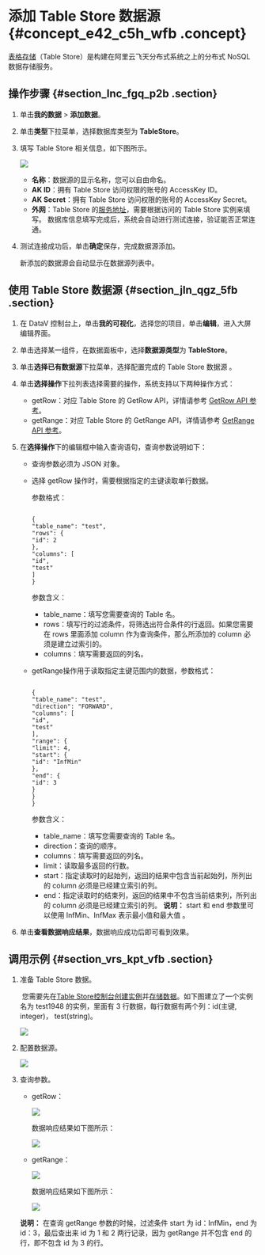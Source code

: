 # 添加 Table Store 数据源 {#concept_e42_c5h_wfb .concept}

[表格存储](https://www.aliyun.com/product/ots)（Table Store）是构建在阿里云飞天分布式系统之上的分布式 NoSQL 数据存储服务。

## 操作步骤 {#section_lnc_fgq_p2b .section}

1.  单击**我的数据** \> **添加数据**。
2.  单击**类型**下拉菜单，选择数据库类型为 **TableStore**。
3.  填写 Table Store 相关信息，如下图所示。

    ![](http://static-aliyun-doc.oss-cn-hangzhou.aliyuncs.com/assets/img/64591/155114615632624_zh-CN.png)

    -   **名称**：数据源的显示名称，您可以自由命名。
    -   **AK ID**：拥有 Table Store 访问权限的账号的 AccessKey ID。
    -   **AK Secret**：拥有 Table Store 访问权限的账号的 AccessKey Secret。
    -   **外网**：Table Store 的[服务地址](https://help.aliyun.com/document_detail/52671.html)，需要根据访问的 Table Store 实例来填写。
    数据库信息填写完成后，系统会自动进行测试连接，验证能否正常连通。

4.  测试连接成功后，单击**确定**保存，完成数据源添加。

    新添加的数据源会自动显示在数据源列表中。


## 使用 Table Store 数据源 {#section_jln_qgz_5fb .section}

1.  在 DataV 控制台上，单击**我的可视化**，选择您的项目，单击**编辑**，进入大屏编辑界面。
2.  单击选择某一组件，在数据面板中，选择**数据源类型**为 **TableStore**。
3.  单击**选择已有数据源**下拉菜单，选择配置完成的 Table Store 数据源 。
4.  单击**选择操作**下拉列表选择需要的操作，系统支持以下两种操作方式：
    -   getRow：对应 Table Store 的 GetRow API，详情请参考 [GetRow API 参考](https://help.aliyun.com/document_detail/27305.html)。
    -   getRange：对应 Table Store 的 GetRange API，详情请参考 [GetRange API 参考](https://help.aliyun.com/document_detail/27309.html)。
5.  在**选择操作**下的编辑框中输入查询语句，查询参数说明如下：
    -   查询参数必须为 JSON 对象。
    -   选择 getRow 操作时，需要根据指定的主键读取单行数据。

        参数格式：

        ```
        
        {
        "table_name": "test",
        "rows": {
        "id": 2
        },
        "columns": [
        "id",
        "test"
        ]
        }
        ```

        参数含义：

        -   table\_name：填写您需要查询的 Table 名。
        -   rows：填写行的过滤条件，将筛选出符合条件的行返回。如果您需要在 rows 里面添加 column 作为查询条件，那么所添加的 column 必须是建立过索引的。
        -   columns：填写需要返回的列名。
    -   getRange操作用于读取指定主键范围内的数据，参数格式：

        ```
        
        {
        "table_name": "test",
        "direction": "FORWARD",
        "columns": [
        "id",
        "test"
        ],
        "range": {
        "limit": 4,
        "start": {
        "id": "InfMin"
        },
        "end": {
        "id": 3
        }
        }
        }
        ```

        参数含义：

        -   table\_name：填写您需要查询的 Table 名。
        -   direction：查询的顺序。
        -   columns：填写需要返回的列名。
        -   limit：读取最多返回的行数。
        -   start：指定读取时的起始列，返回的结果中包含当前起始列，所列出的 column 必须是已经建立索引的列。
        -   end：指定读取时的结束列，返回的结果中不包含当前结束列，所列出的 column 必须是已经建立索引的列。
        **说明：** start 和 end 参数里可以使用 InfMin、InfMax 表示最小值和最大值 。

6.  单击**查看数据响应结果**，数据响应成功后即可看到效果。

## 调用示例 {#section_vrs_kpt_vfb .section}

1.  准备 Table Store 数据。

     您需要先在[Table Store控制台](https://ots.console.aliyun.com/)[创建实例](https://help.aliyun.com/document_detail/55211.html)并[存储数据](https://help.aliyun.com/document_detail/55220.html)。如下图建立了一个实例名为 test1948 的实例，里面有 3 行数据，每行数据有两个列：id\(主键, integer\)， test\(string\)。

    ![](http://static-aliyun-doc.oss-cn-hangzhou.aliyuncs.com/assets/img/64591/155114615632810_zh-CN.png)

2.  配置数据源。

    ![](http://static-aliyun-doc.oss-cn-hangzhou.aliyuncs.com/assets/img/64591/155114615632811_zh-CN.png)

3.  查询参数。

    -   getRow：

        ![](http://static-aliyun-doc.oss-cn-hangzhou.aliyuncs.com/assets/img/64591/155114615632812_zh-CN.png)

        数据响应结果如下图所示：

        ![](http://static-aliyun-doc.oss-cn-hangzhou.aliyuncs.com/assets/img/64591/155114615632813_zh-CN.png)

    -   getRange：

        ![](http://static-aliyun-doc.oss-cn-hangzhou.aliyuncs.com/assets/img/64591/155114615732814_zh-CN.png)

        数据响应结果如下图所示：

        ![](http://static-aliyun-doc.oss-cn-hangzhou.aliyuncs.com/assets/img/64591/155114615732815_zh-CN.png)

    **说明：** 在查询 getRange 参数的时候，过滤条件 start 为 id：InfMin，end 为 id：3，最后查出来 id 为 1 和 2 两行记录，因为 getRange 并不包含 end 的行，即不包含 id 为 3 的行。


